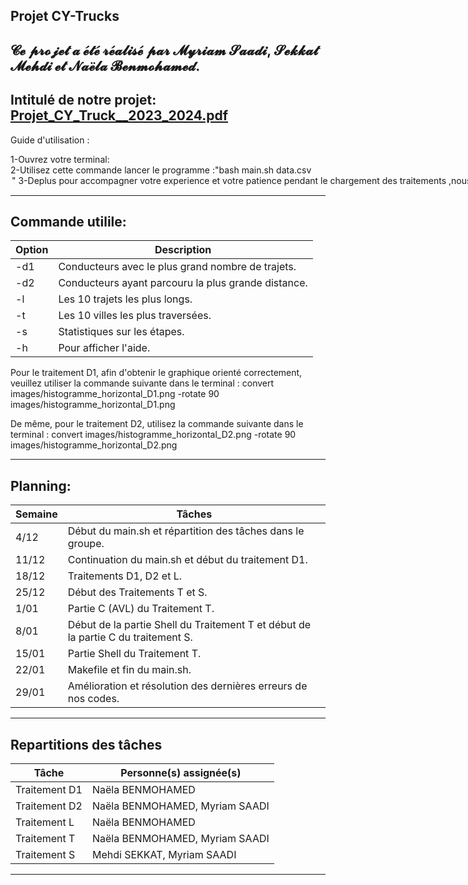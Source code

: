
Projet CY-Trucks
----------------

𝓒𝓮 𝓹𝓻𝓸𝓳𝓮𝓽 𝓪 𝓮́𝓽𝓮́ 𝓻𝓮́𝓪𝓵𝓲𝓼𝓮́ 𝓹𝓪𝓻 𝓜𝔂𝓻𝓲𝓪𝓶 𝓢𝓪𝓪𝓭𝓲, 𝓢𝓮𝓴𝓴𝓪𝓽 𝓜𝓮𝓱𝓭𝓲 𝓮𝓽 𝓝𝓪𝓮̈𝓵𝓪 𝓑𝓮𝓷𝓶𝓸𝓱𝓪𝓶𝓮𝓭.
----------------------------------------------------------------------------------------------------------------------------------------------------------------------------------------------------------------
Intitulé de notre projet: [Projet_CY_Truck__2023_2024.pdf](https://github.com/Myri23/Projet-Info-3/files/14142567/Projet_CY_Truck__2023_2024.pdf)
-

Guide d'utilisation :        

1-Ouvrez votre terminal:                                                                                                                                                      
2-Utilisez cette commande lancer le programme :"bash main.sh data.csv <option>"                                                                                
3-Deplus pour accompagner votre experience et votre patience pendant le chargement des traitements ,nous vous invitons à ecouter cette musique:

--------------------------------------------------------------------------------------------------------------------------------------------------------------------------------------------------------
Commande utilile:
--

| Option | Description                                            |
|--------|--------------------------------------------------------|
| -d1    | Conducteurs avec le plus grand nombre de trajets.      |
| -d2    | Conducteurs ayant parcouru la plus grande distance.   |
| -l     | Les 10 trajets les plus longs.                        |
| -t     | Les 10 villes les plus traversées.                    |
| -s     | Statistiques sur les étapes.                          |
| -h     | Pour afficher l'aide.                                 |


Pour le traitement D1, afin d'obtenir le graphique orienté correctement, veuillez utiliser la commande suivante dans le terminal :  convert images/histogramme_horizontal_D1.png -rotate 90 images/histogramme_horizontal_D1.png


De même, pour le traitement D2, utilisez la commande suivante dans le terminal : convert images/histogramme_horizontal_D2.png -rotate 90 images/histogramme_horizontal_D2.png

----------------------------------------------------------------------------------------------------------------------------------------------------------------------------------------------------------------

Planning: 
--

| Semaine             | Tâches                                                                       |
|---------------------|------------------------------------------------------------------------------|
| 4/12                | Début du main.sh et répartition des tâches dans le groupe.                   |
| 11/12               | Continuation du main.sh et début du traitement D1.                           |
| 18/12               | Traitements D1, D2 et L.                                                    |
| 25/12               | Début des Traitements T et S.                                               |
| 1/01                | Partie C (AVL) du Traitement T.                                             |
| 8/01                | Début de la partie Shell du Traitement T et début de la partie C du traitement S. |
| 15/01               | Partie Shell du Traitement T.                                               |
| 22/01               | Makefile et fin du main.sh.                                                 |
| 29/01               | Amélioration et résolution des dernières erreurs de nos codes.               |


----------------------------------------------------------------------------------------------------------------------------------------------------------------------------------------------------------------

Repartitions des tâches
-

| Tâche           | Personne(s) assignée(s)             |
|-----------------|-------------------------------------|
| Traitement D1   | Naëla BENMOHAMED                    |
| Traitement D2   | Naëla BENMOHAMED, Myriam SAADI      |
| Traitement L    | Naëla BENMOHAMED                    |
| Traitement T    | Naëla BENMOHAMED, Myriam SAADI      |
| Traitement S    | Mehdi SEKKAT, Myriam SAADI          |

------------------------------------------------------------------------------------------------------------------------------------------------------------------------------


